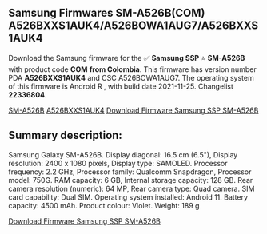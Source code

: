 <h2>Samsung Firmwares SM-A526B(COM) A526BXXS1AUK4/A526BOWA1AUG7/A526BXXS1AUK4</h2>
Download the Samsung firmware for the ✅ <strong>Samsung SSP </strong> ⭐ <strong>SM-A526B</strong> with product code <strong>COM</strong> <strong> from Colombia</strong>. This firmware has version number PDA <strong>A526BXXS1AUK4</strong> and CSC A526BOWA1AUG7. The operating system of this firmware is Android R , with build date 2021-11-25. Changelist <strong>22336804</strong>.


[SM-A526B](https://samfirm.shop/samsung/model/SM-A526B)
[A526BXXS1AUK4](https://samfirm.shop/samsung/pda/A526BXXS1AUK4)
[Download Firmware Samsung SSP SM-A526B](https://samfirm.shop/samsung/firmware/477626)
<h2>Summary description:</h2>
<p>Samsung Galaxy SM-A526B. Display diagonal: 16.5 cm (6.5"), Display resolution: 2400 x 1080 pixels, Display type: SAMOLED. Processor frequency: 2.2 GHz, Processor family: Qualcomm Snapdragon, Processor model: 750G. RAM capacity: 6 GB, Internal storage capacity: 128 GB. Rear camera resolution (numeric): 64 MP, Rear camera type: Quad camera. SIM card capability: Dual SIM. Operating system installed: Android 11. Battery capacity: 4500 mAh. Product colour: Violet. Weight: 189 g</p>


[Download Firmware Samsung SSP SM-A526B](https://samfirm.shop/samsung/firmware/477626)
